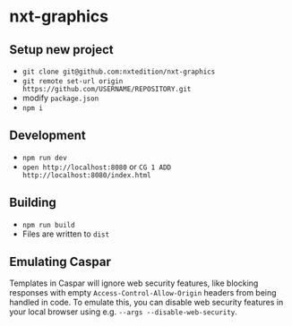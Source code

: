 # nxt-graphics

## Setup new project

- `git clone git@github.com:nxtedition/nxt-graphics`
- `git remote set-url origin https://github.com/USERNAME/REPOSITORY.git`
- modify `package.json`
- `npm i`

## Development

- `npm run dev`
- `open http://localhost:8080` or `CG 1 ADD http://localhost:8080/index.html`

## Building

- `npm run build` 
- Files are written to `dist`

## Emulating Caspar

Templates in Caspar will ignore web security features, like blocking responses with empty `Access-Control-Allow-Origin` headers from being handled in code. To emulate this, you can disable web security features in your local browser using e.g. `--args --disable-web-security`.
